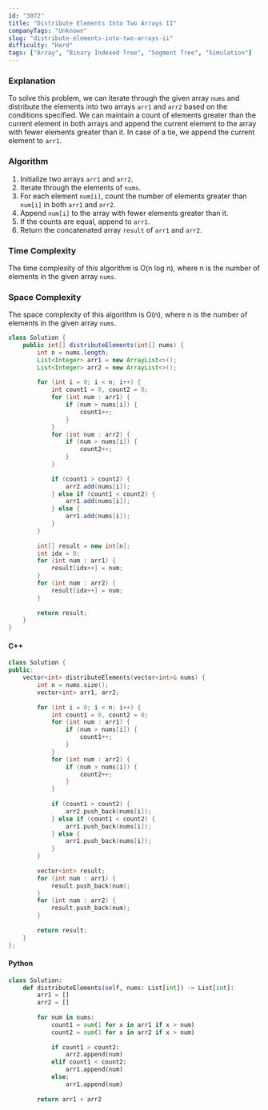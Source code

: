 ```yaml
---
id: "3072"
title: "Distribute Elements Into Two Arrays II"
companyTags: "Unknown"
slug: "distribute-elements-into-two-arrays-ii"
difficulty: "Hard"
tags: ["Array", "Binary Indexed Tree", "Segment Tree", "Simulation"]
---
```


### Explanation

To solve this problem, we can iterate through the given array `nums` and distribute the elements into two arrays `arr1` and `arr2` based on the conditions specified. We can maintain a count of elements greater than the current element in both arrays and append the current element to the array with fewer elements greater than it. In case of a tie, we append the current element to `arr1`.

### Algorithm
1. Initialize two arrays `arr1` and `arr2`.
2. Iterate through the elements of `nums`.
3. For each element `num[i]`, count the number of elements greater than `num[i]` in both `arr1` and `arr2`.
4. Append `num[i]` to the array with fewer elements greater than it.
5. If the counts are equal, append to `arr1`.
6. Return the concatenated array `result` of `arr1` and `arr2`.

### Time Complexity
The time complexity of this algorithm is O(n log n), where n is the number of elements in the given array `nums`.

### Space Complexity
The space complexity of this algorithm is O(n), where n is the number of elements in the given array `nums`.

```java
class Solution {
    public int[] distributeElements(int[] nums) {
        int n = nums.length;
        List<Integer> arr1 = new ArrayList<>();
        List<Integer> arr2 = new ArrayList<>();
        
        for (int i = 0; i < n; i++) {
            int count1 = 0, count2 = 0;
            for (int num : arr1) {
                if (num > nums[i]) {
                    count1++;
                }
            }
            for (int num : arr2) {
                if (num > nums[i]) {
                    count2++;
                }
            }
            
            if (count1 > count2) {
                arr2.add(nums[i]);
            } else if (count1 < count2) {
                arr1.add(nums[i]);
            } else {
                arr1.add(nums[i]);
            }
        }
        
        int[] result = new int[n];
        int idx = 0;
        for (int num : arr1) {
            result[idx++] = num;
        }
        for (int num : arr2) {
            result[idx++] = num;
        }
        
        return result;
    }
}
```

#### C++
```cpp
class Solution {
public:
    vector<int> distributeElements(vector<int>& nums) {
        int n = nums.size();
        vector<int> arr1, arr2;
        
        for (int i = 0; i < n; i++) {
            int count1 = 0, count2 = 0;
            for (int num : arr1) {
                if (num > nums[i]) {
                    count1++;
                }
            }
            for (int num : arr2) {
                if (num > nums[i]) {
                    count2++;
                }
            }
            
            if (count1 > count2) {
                arr2.push_back(nums[i]);
            } else if (count1 < count2) {
                arr1.push_back(nums[i]);
            } else {
                arr1.push_back(nums[i]);
            }
        }
        
        vector<int> result;
        for (int num : arr1) {
            result.push_back(num);
        }
        for (int num : arr2) {
            result.push_back(num);
        }
        
        return result;
    }
};
```

#### Python
```python
class Solution:
    def distributeElements(self, nums: List[int]) -> List[int]:
        arr1 = []
        arr2 = []
        
        for num in nums:
            count1 = sum(1 for x in arr1 if x > num)
            count2 = sum(1 for x in arr2 if x > num)
            
            if count1 > count2:
                arr2.append(num)
            elif count1 < count2:
                arr1.append(num)
            else:
                arr1.append(num)
        
        return arr1 + arr2
```